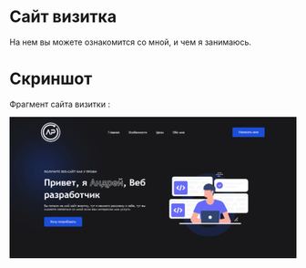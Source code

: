 # Сайт визитка
На нем вы можете ознакомится со мной, и чем я занимаюсь.

# Скриншот
Фрагмент сайта визитки :

<img src="images/Снимок экрана (5).png">
